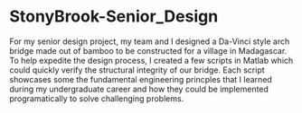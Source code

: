 # StonyBrook-Senior_Design
For my senior design project, my team and I designed a Da-Vinci style arch bridge made out of bamboo to be constructed for a village in Madagascar. To help expedite
the design process, I created a few scripts in Matlab which could quickly verify the structural integrity of our bridge. Each script showcases some the fundamental 
engineering princples that I learned during my undergraduate career and how they could be implemented programatically to solve challenging problems.  
